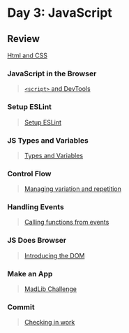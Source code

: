 Day 3: JavaScript
===

## Review

[Html and CSS](../2-tuesday)

### JavaScript in the Browser

> [`<script>` and DevTools](script.md)

### Setup ESLint

> [Setup ESLint](eslint.md)

### JS Types and Variables

> [Types and Variables](types-vars.md)

### Control Flow

> [Managing variation and repetition](control-flow.md)

### Handling Events

> [Calling functions from events](handling-events.md)

### JS Does Browser

> [Introducing the DOM](dom.md)

### Make an App

> [MadLib Challenge](madlib-challenge.md)

### Commit

> [Checking in work](../commit.md)
